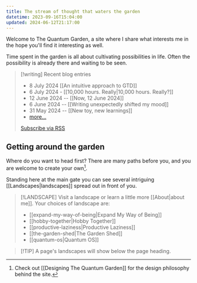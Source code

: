 ```yaml
---
title: The stream of thought that waters the garden
datetime: 2023-09-16T15:04:00
updated: 2024-06-12T21:17:00
---
```

Welcome to The Quantum Garden, a site where I share what interests me in the hope you'll find it interesting as well.

Time spent in the garden is all about cultivating possibilities in life. Often the possibility is already there and waiting to be seen.

> [!writing] Recent blog entries
> - 8 July 2024 [[An intuitive approach to GTD]]
> - 6 July 2024 - [[10,000 hours. Really|10,000 hours. Really?]]
> - 12 June 2024 -- [[Now, 12 June 2024]]
> - 6 June 2024 -- [[Writing unexpectedly shifted my mood]]
> - 31 May 2024 -- [[New toy, new learnings]]
> - [more...](/blog/)
> 
> [Subscribe via RSS](https://quantumgardener.info/feed)

## Getting around the garden
Where do you want to head first? There are many paths before you, and you are welcome to create your own[^1]. 

Standing here at the main gate you can see several intriguing [[Landscapes|landscapes]] spread out in front of you. 

> [!LANDSCAPE] Visit a landscape or learn a little more [[About|about me]]. Your choices of landscape are:
> - [[expand-my-way-of-being|Expand My Way of Being]] 
> - [[hobby-together|Hobby Together]] 
> - [[productive-laziness|Productive Laziness]] 
> - [[the-garden-shed|The Garden Shed]] 
> - [[quantum-os|Quantum OS]]
 
> [!TIP] A page's landscapes will show below the page heading.

[^1]: Check out [[Designing The Quantum Garden]] for the design philosophy behind the site.

